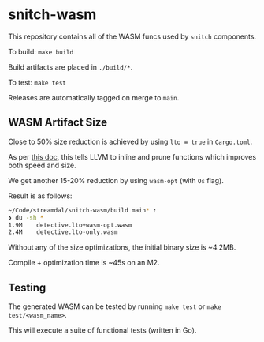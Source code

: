 # snitch-wasm

This repository contains all of the WASM funcs used by `snitch` components.

To build: `make build`

Build artifacts are placed in `./build/*`.

To test: `make test`

Releases are automatically tagged on merge to `main`.

## WASM Artifact Size

Close to 50% size reduction is achieved by using `lto = true` in `Cargo.toml`.

As per [this doc](https://rustwasm.github.io/docs/book/reference/code-size.html),
this tells LLVM to inline and prune functions which improves both speed and size.

We get another 15-20% reduction by using `wasm-opt` (with `Os` flag).

Result is as follows:

```bash
~/Code/streamdal/snitch-wasm/build main* ⇡                                                                          2h41m ✖ ⚑ ◒
❯ du -sh *
1.9M	detective.lto+wasm-opt.wasm
2.4M	detective.lto-only.wasm
```

Without any of the size optimizations, the initial binary size is ~4.2MB.

Compile + optimization time is ~45s on an M2.

## Testing

The generated WASM can be tested by running `make test` or `make test/<wasm_name>`.

This will execute a suite of functional tests (written in Go).
